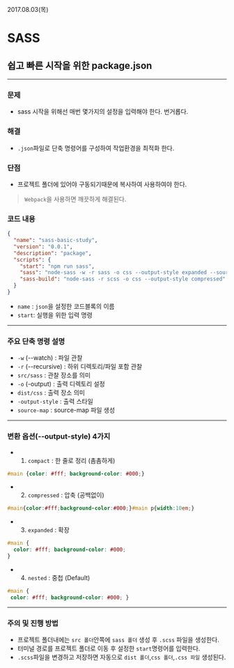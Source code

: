2017.08.03(목)  
# SASS  

## 쉽고 빠른 시작을 위한 package.json  

---

### 문제
- sass 시작을 위해선 매번 몇가지의 설정을 입력해야 한다. 번거롭다.

### 해결 
- `.json`파일로 단축 명령어를 구성하여 작업환경을 최적화 한다.

### 단점
- 프로젝트 폴더에 있어야 구동되기때문에 복사하여 사용하여야 한다.  
> `Webpack`을 사용하면 깨끗하게 해결된다.  

### 코드 내용
```json
{
  "name": "sass-basic-study",
  "version": "0.0.1",
  "description": "package",
  "scripts": {
    "start": "npm run sass",
    "sass": "node-sass -w -r sass -o css --output-style expanded --source-map-embed",
    "sass-build": "node-sass -r scss -o css --output-style compressed"
  }
}
```

 - `name` : `json`을 설정한 코드블록의 이름  
 - `start`: 실행을 위한 입력 명령  

---

### 주요 단축 명령 설명
- `-w` (--watch) : 파일 관찰  
- `-r` (--recursive) : 하위 디렉토리/파일 포함 관찰  
- `src/sass` : 관찰 장소를 의미  
- `-o` (-output) : 출력 디렉토리 설정  
- `dist/css` : 출력 장소 의미  
- `-output-style` : 출력 스타일  
- `source-map` : source-map 파일 생성  

---

### 변환 옵션(--output-style) 4가지  
- 1. `compact`    : 한 줄로 정리 (촘촘하게) 
```css
#main {color: #fff; background-color: #000;}
```  
- 2. `compressed` : 압축 (공백없이) 
```css
#main{color:#fff;background-color:#000;}#main p{width:10em;}
```
- 3. `expanded`   : 확장  
```css
#main {
  color: #fff; background-color: #000;
}
```
- 4. `nested`     : 중첩 (Default) 
 ```css
#main {
  color: #fff; background-color: #000; }
 ```

---

### 주의 및 진행 방법
- 프로젝트 폴더내에는 `src 폴더`안쪽에 `sass 폴더` 생성 후 `.scss` 파일을 생성한다.
- 터미널 경로를 프로젝트 폴더로 이동 후 설정한 `start`명령어를 입력한다.
- `.scss`파일을 변경하고 저장하면 자동으로 `dist 폴더`,`css 폴더`,`.css 파일` 생성된다.  